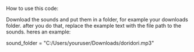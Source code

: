 How to use this code:

Download the sounds and put them in a folder, for example your downloads folder. after you do that, replace the example text with the file path to the sounds. heres an example:

sound_folder = "C:/Users/youruser/Downloads/doridori.mp3"
